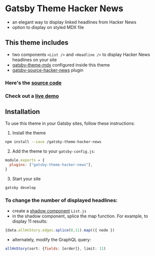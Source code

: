 # Gatsby Theme Hacker News
- an elegant way to display linked headlines from Hacker News 
- option to display on styled MDX file

## This theme includes

- two components `<List />` and `<Headline />` to display Hacker News headlines on your site
- [gatsby-theme-mdx](https://www.gatsbyjs.org/packages/@horacioh/gatsby-theme-mdx/) configured inside this theme
- [gatsby-source-hacker-news](https://www.gatsbyjs.org/packages/gatsby-source-hacker-news/?=news) plugin

### Here's the [source code](https://github.com/will-sherman/gatsby-theme-hacker-news)
### Check out a [live demo](https://gatsby-theme-hacker-news.netlify.com/)

## Installation

To use this theme in your Gatsby sites, follow these instructions:

1. Install the theme
```sh
npm install --save /gatsby-theme-hacker-news
```

2. Add the theme to your `gatsby-config.js`:

```js
module.exports = {
  plugins: ["gatsby-theme-hacker-news"],
}
```

3. Start your site

```sh
gatsby develop
```

### To change the number of displayed headlines:
- create a [shadow component](https://www.gatsbyjs.org/blog/2019-04-29-component-shadowing/) `List.js`
- in the shadow component, splice the map function. For example, to display 11 results:  

```js
{data.allHnStory.edges.splice(0,11).map(({ node })
```

- alternately, modify the GraphQL query:

```js
allHnStory(sort: {fields: [order]}, limit: 11)
```
